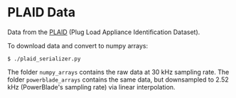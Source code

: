 PLAID Data
==========

Data from the [PLAID](http://plaidplug.com/) (Plug Load Appliance Identification Dataset).

To download data and convert to numpy arrays:

```
$ ./plaid_serializer.py
```

The folder `numpy_arrays` contains the raw data at 30 kHz sampling rate. The
folder `powerblade_arrays` contains the same data, but downsampled to 2.52 kHz
(PowerBlade's sampling rate) via linear interpolation.

